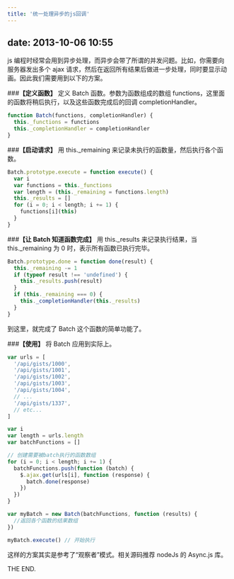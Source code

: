 ```yaml
---
title: '统一处理异步的js回调'
---
```


## date: 2013-10-06 10:55

js 编程时经常会用到异步处理，而异步会带了所谓的并发问题。比如，你需要向服务器发出多个 ajax 请求，然后在返回所有结果后做进一步处理，同时要显示动画。因此我们需要用到以下的方案。

<!-- more -->

###**【定义函数】**
定义 Batch 函数。参数为函数组成的数组 functions，这里面的函数将稍后执行，以及这些函数完成后的回调 completionHandler。

```js
function Batch(functions, completionHandler) {
  this._functions = functions
  this._completionHandler = completionHandler
}
```

###**【启动请求】**
用 this.\_remaining 来记录未执行的函数量，然后执行各个函数。

```js
Batch.prototype.execute = function execute() {
  var i
  var functions = this._functions
  var length = (this._remaining = functions.length)
  this._results = []
  for (i = 0; i < length; i += 1) {
    functions[i](this)
  }
}
```

###**【让 Batch 知道函数完成】**
用 this.\_results 来记录执行结果，当 this.\_remaining 为 0 时，表示所有函数已执行完毕。

```js
Batch.prototype.done = function done(result) {
  this._remaining -= 1
  if (typeof result !== 'undefined') {
    this._results.push(result)
  }
  if (this._remaining === 0) {
    this._completionHandler(this._results)
  }
}
```

到这里，就完成了 Batch 这个函数的简单功能了。

###**【使用】**
将 Batch 应用到实际上。

```js
var urls = [
  '/api/gists/1000',
  '/api/gists/1001',
  '/api/gists/1002',
  '/api/gists/1003',
  '/api/gists/1004',
  // ...
  '/api/gists/1337',
  // etc...
]

var i
var length = urls.length
var batchFunctions = []

// 创建需要被batch执行的函数数组
for (i = 0; i < length; i += 1) {
  batchFunctions.push(function (batch) {
    $.ajax.get(urls[i], function (response) {
      batch.done(response)
    })
  })
}

var myBatch = new Batch(batchFunctions, function (results) {
  //返回各个函数的结果数组
})

myBatch.execute() // 开始执行
```

这样的方案其实是参考了“观察者”模式。相关源码推荐 nodeJs 的 Async.js 库。

THE END.
